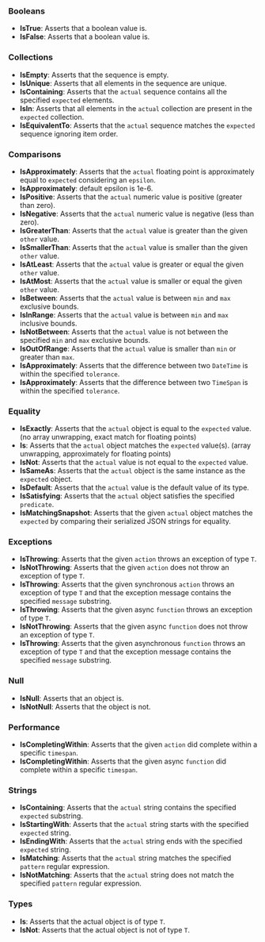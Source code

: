 ### Booleans
- **IsTrue**: Asserts that a boolean value is.
- **IsFalse**: Asserts that a boolean value is.
### Collections
- **IsEmpty**: Asserts that the sequence is empty.
- **IsUnique**: Asserts that all elements in the sequence are unique.
- **IsContaining**: Asserts that the `actual` sequence contains all the specified `expected` elements.
- **IsIn**: Asserts that all elements in the `actual` collection are present in the `expected` collection.
- **IsEquivalentTo**: Asserts that the `actual` sequence matches the `expected` sequence ignoring item order.
### Comparisons
- **IsApproximately**: Asserts that the `actual` floating point is approximately equal to `expected` considering an `epsilon`.
- **IsApproximately**: default epsilon is 1e-6.
- **IsPositive**: Asserts that the `actual` numeric value is positive (greater than zero).
- **IsNegative**: Asserts that the `actual` numeric value is negative (less than zero).
- **IsGreaterThan**: Asserts that the `actual` value is greater than the given `other` value.
- **IsSmallerThan**: Asserts that the `actual` value is smaller than the given `other` value.
- **IsAtLeast**: Asserts that the `actual` value is greater or equal the given `other` value.
- **IsAtMost**: Asserts that the `actual` value is smaller or equal the given `other` value.
- **IsBetween**: Asserts that the `actual` value is between `min` and `max` exclusive bounds.
- **IsInRange**: Asserts that the `actual` value is between `min` and `max` inclusive bounds.
- **IsNotBetween**: Asserts that the `actual` value is not between the specified `min` and `max` exclusive bounds.
- **IsOutOfRange**: Asserts that the `actual` value is smaller than `min` or greater than `max`.
- **IsApproximately**: Asserts that the difference between two `DateTime` is within the specified `tolerance`.
- **IsApproximately**: Asserts that the difference between two `TimeSpan` is within the specified `tolerance`.
### Equality
- **IsExactly**: Asserts that the `actual` object is equal to the `expected` value. (no array unwrapping, exact match for floating points)
- **Is**: Asserts that the `actual` object matches the `expected` value(s). (array unwrapping, approximately for floating points)
- **IsNot**: Asserts that the `actual` value is not equal to the `expected` value.
- **IsSameAs**: Asserts that the `actual` object is the same instance as the `expected` object.
- **IsDefault**: Asserts that the `actual` value is the default value of its type.
- **IsSatisfying**: Asserts that the `actual` object satisfies the specified `predicate`.
- **IsMatchingSnapshot**: Asserts that the given `actual` object matches the `expected` by comparing their serialized JSON strings for equality.
### Exceptions
- **IsThrowing**: Asserts that the given `action` throws an exception of type `T`.
- **IsNotThrowing**: Asserts that the given `action` does not throw an exception of type `T`.
- **IsThrowing**: Asserts that the given synchronous `action` throws an exception of type `T` and that the exception message contains the specified `message` substring.
- **IsThrowing**: Asserts that the given async `function` throws an exception of type `T`.
- **IsNotThrowing**: Asserts that the given async `function` does not throw an exception of type `T`.
- **IsThrowing**: Asserts that the given asynchronous `function` throws an exception of type `T` and that the exception message contains the specified `message` substring.
### Null
- **IsNull**: Asserts that an object is.
- **IsNotNull**: Asserts that the object is not.
### Performance
- **IsCompletingWithin**: Asserts that the given `action` did complete within a specific `timespan`.
- **IsCompletingWithin**: Asserts that the given async `function` did complete within a specific `timespan`.
### Strings
- **IsContaining**: Asserts that the `actual` string contains the specified `expected` substring.
- **IsStartingWith**: Asserts that the `actual` string starts with the specified `expected` string.
- **IsEndingWith**: Asserts that the `actual` string ends with the specified `expected` string.
- **IsMatching**: Asserts that the `actual` string matches the specified `pattern` regular expression.
- **IsNotMatching**: Asserts that the `actual` string does not match the specified `pattern` regular expression.
### Types
- **Is**: Asserts that the actual object is of type `T`.
- **IsNot**: Asserts that the actual object is not of type `T`.
